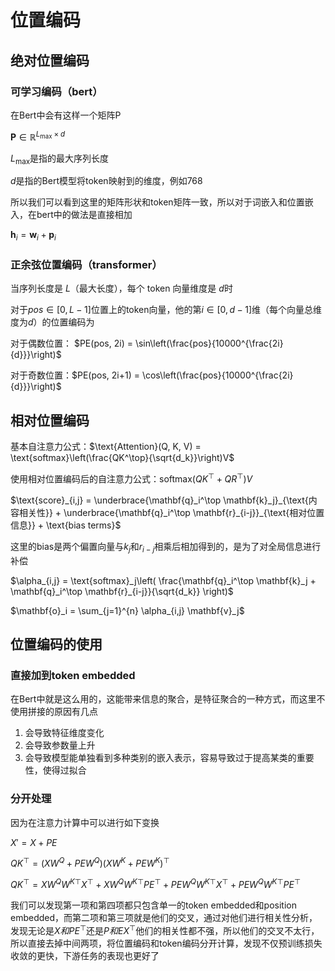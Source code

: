 # 位置编码

## 绝对位置编码

### 可学习编码（bert）

在Bert中会有这样一个矩阵P

$\mathbf{P} \in \mathbb{R}^{L_{\max} \times d}$

$L_{\max}$是指的最大序列长度

$d$是指的Bert模型将token映射到的维度，例如768

所以我们可以看到这里的矩阵形状和token矩阵一致，所以对于词嵌入和位置嵌入，在bert中的做法是直接相加

$\mathbf{h}_i = \mathbf{w}_i + \mathbf{p}_i$

### 正余弦位置编码（transformer）

当序列长度是 $L$（最大长度），每个 token 向量维度是 $d$时

对于$pos \in [0, L-1]$位置上的token向量，他的第$i \in [0, d-1]$维（每个向量总维度为$d$）的位置编码为

对于偶数位置： $PE(pos, 2i) = \sin\left(\frac{pos}{10000^{\frac{2i}{d}}}\right)$

对于奇数位置：$PE(pos, 2i+1) = \cos\left(\frac{pos}{10000^{\frac{2i}{d}}}\right)$



## 相对位置编码

基本自注意力公式：$\text{Attention}(Q, K, V) = \text{softmax}\left(\frac{QK^\top}{\sqrt{d_k}}\right)V$

使用相对位置编码后的自注意力公式：$\text{softmax}(QK^\top + QR^\top)V$

$\text{score}_{i,j} = \underbrace{\mathbf{q}_i^\top \mathbf{k}_j}_{\text{内容相关性}} + \underbrace{\mathbf{q}_i^\top \mathbf{r}_{i-j}}_{\text{相对位置信息}} + \text{bias terms}$

这里的bias是两个偏置向量与$k_j$和$r_{i-j}$相乘后相加得到的，是为了对全局信息进行补偿

$\alpha_{i,j} = \text{softmax}_j\left( \frac{\mathbf{q}_i^\top \mathbf{k}_j + \mathbf{q}_i^\top \mathbf{r}_{i-j}}{\sqrt{d_k}} \right)$

$\mathbf{o}_i = \sum_{j=1}^{n} \alpha_{i,j} \mathbf{v}_j$

## 位置编码的使用

### 直接加到token embedded

在Bert中就是这么用的，这能带来信息的聚合，是特征聚合的一种方式，而这里不使用拼接的原因有几点

1. 会导致特征维度变化
2. 会导致参数量上升
3. 会导致模型能单独看到多种类别的嵌入表示，容易导致过于提高某类的重要性，使得过拟合

### 分开处理

因为在注意力计算中可以进行如下变换

$X' = X + PE$

$QK^\top = (XW^Q + PEW^Q)(XW^K + PEW^K)^\top$

$QK^\top = XW^QW^{K\top}X^\top + XW^QW^{K\top}PE^\top + PEW^QW^{K\top}X^\top + PEW^QW^{K\top}PE^\top$

我们可以发现第一项和第四项都只包含单一的token embedded和position embedded，而第二项和第三项就是他们的交叉，通过对他们进行相关性分析，发现无论是$X和PE^\top$还是$P和EX^\top$他们的相关性都不强，所以他们的交叉不太行，所以直接去掉中间两项，将位置编码和token编码分开计算，发现不仅预训练损失收敛的更快，下游任务的表现也更好了